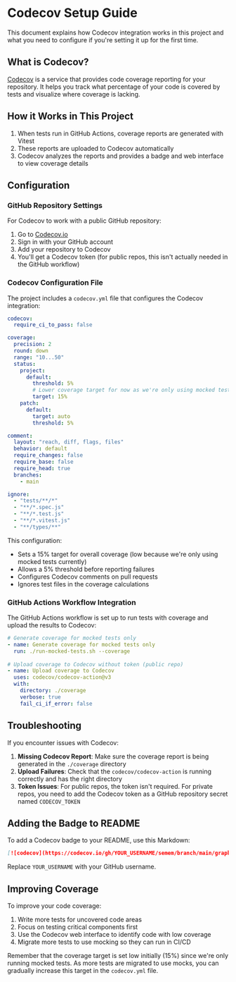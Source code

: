 # Codecov Setup Guide

This document explains how Codecov integration works in this project and what you need to configure if you're setting it up for the first time.

## What is Codecov?

[Codecov](https://codecov.io) is a service that provides code coverage reporting for your repository. It helps you track what percentage of your code is covered by tests and visualize where coverage is lacking.

## How it Works in This Project

1. When tests run in GitHub Actions, coverage reports are generated with Vitest
2. These reports are uploaded to Codecov automatically
3. Codecov analyzes the reports and provides a badge and web interface to view coverage details

## Configuration

### GitHub Repository Settings

For Codecov to work with a public GitHub repository:

1. Go to [Codecov.io](https://codecov.io)
2. Sign in with your GitHub account
3. Add your repository to Codecov
4. You'll get a Codecov token (for public repos, this isn't actually needed in the GitHub workflow)

### Codecov Configuration File

The project includes a `codecov.yml` file that configures the Codecov integration:

```yaml
codecov:
  require_ci_to_pass: false

coverage:
  precision: 2
  round: down
  range: "10...50"
  status:
    project:
      default:
        threshold: 5%
        # Lower coverage target for now as we're only using mocked tests
        target: 15%
    patch:
      default:
        target: auto
        threshold: 5%

comment:
  layout: "reach, diff, flags, files"
  behavior: default
  require_changes: false
  require_base: false
  require_head: true
  branches:
    - main

ignore:
  - "tests/**/*"
  - "**/*.spec.js"
  - "**/*.test.js"
  - "**/*.vitest.js"
  - "**/types/**"
```

This configuration:
- Sets a 15% target for overall coverage (low because we're only using mocked tests currently)
- Allows a 5% threshold before reporting failures
- Configures Codecov comments on pull requests
- Ignores test files in the coverage calculations

### GitHub Actions Workflow Integration

The GitHub Actions workflow is set up to run tests with coverage and upload the results to Codecov:

```yaml
# Generate coverage for mocked tests only
- name: Generate coverage for mocked tests only
  run: ./run-mocked-tests.sh --coverage
  
# Upload coverage to Codecov without token (public repo)
- name: Upload coverage to Codecov
  uses: codecov/codecov-action@v3
  with:
    directory: ./coverage
    verbose: true
    fail_ci_if_error: false
```

## Troubleshooting

If you encounter issues with Codecov:

1. **Missing Codecov Report**: Make sure the coverage report is being generated in the `./coverage` directory
2. **Upload Failures**: Check that the `codecov/codecov-action` is running correctly and has the right directory
3. **Token Issues**: For public repos, the token isn't required. For private repos, you need to add the Codecov token as a GitHub repository secret named `CODECOV_TOKEN`

## Adding the Badge to README

To add a Codecov badge to your README, use this Markdown:

```markdown
[![codecov](https://codecov.io/gh/YOUR_USERNAME/semem/branch/main/graph/badge.svg)](https://codecov.io/gh/YOUR_USERNAME/semem)
```

Replace `YOUR_USERNAME` with your GitHub username.

## Improving Coverage

To improve your code coverage:

1. Write more tests for uncovered code areas
2. Focus on testing critical components first
3. Use the Codecov web interface to identify code with low coverage
4. Migrate more tests to use mocking so they can run in CI/CD

Remember that the coverage target is set low initially (15%) since we're only running mocked tests. As more tests are migrated to use mocks, you can gradually increase this target in the `codecov.yml` file.